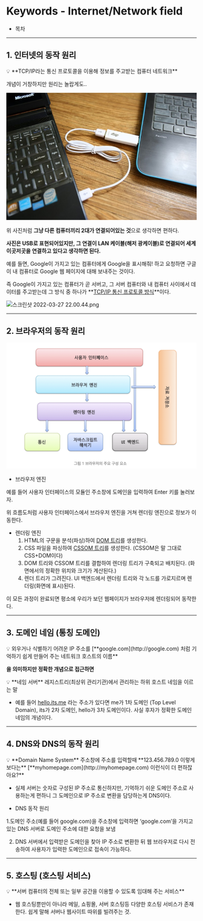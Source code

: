# Keywords - Internet/Network field

- 목차

---

## 1. 인터넷의 동작 원리

<aside>
💡 **TCP/IP라는 통신 프로토콜을 이용해 정보를 주고받는 컴퓨터 네트워크**

</aside>

개념이 거창하지만 원리는 놀랍게도..

![LSD_0920.jpg](Keywords%20-%20aa026/LSD_0920.jpg)

위 사진처럼 **그냥 다른 컴퓨터끼리 2대가 연결되어있는 것**으로 생각하면 편하다. 

**사진은 USB로 표현되어있지만, 그 연결이 LAN 케이블(해저 광케이블)로 연결되어 세계 이곳저곳을 연결하고 있다고 생각하면 된다.**

예를 들면, Google이 가지고 있는 컴퓨터에게 Google을 표시해줘! 하고 요청하면 구글이 내 컴퓨터로 Google 웹 페이지에 대해 보내주는 것이다.

즉 Google이 가지고 있는 컴퓨터가 곧 서버고, 그 서버 컴퓨터와 내 컴퓨터 사이에서 데이터를 주고받는데 그 방식 중 하나가 **[TCP/IP 통신 프로토콜 방식](https://ko.wikipedia.org/wiki/%EC%9D%B8%ED%84%B0%EB%84%B7_%ED%94%84%EB%A1%9C%ED%86%A0%EC%BD%9C_%EC%8A%A4%EC%9C%84%ED%8A%B8)**이다. 

![스크린샷 2022-03-27 22.00.44.png](Keywords%20-%20aa026/%E1%84%89%E1%85%B3%E1%84%8F%E1%85%B3%E1%84%85%E1%85%B5%E1%86%AB%E1%84%89%E1%85%A3%E1%86%BA_2022-03-27_22.00.44.png)

---

## 2. 브라우저의 동작 원리

![Untitled](Keywords%20-%20aa026/Untitled.png)

- 브라우저 엔진

예를 들어 사용자 인터페이스의 모듈인 주소창에 도메인을 입력하여 Enter 키를 눌러보자.

위 흐름도처럼 사용자 인터페이스에서 브라우저 엔진을 거쳐 렌더링 엔진으로 정보가 이동한다.

- 렌더링 엔진
    1. HTML의 구문을 분석(파싱)하여 [DOM 트리](https://poiemaweb.com/js-dom)를 생성한다.
    2. CSS 파일을 파싱하여 [CSSOM 트리](https://dkmqflx.github.io/frontend/2020/09/14/jscssom/)를 생성한다. (CSSOM은 말 그대로 CSS+DOM이다)
    3. DOM 트리와 CSSOM 트리를 결합하여 렌더링 트리가 구축되고 배치된다. (화면에서의 정확한 위치와 크기가 계산된다.)
    4. 렌더 트리가 그려진다. UI 백엔드에서 렌더링 트리와 각 노드를 가로지르며 렌더링(화면에 표시)된다.

이 모든 과정이 완료되면 평소에 우리가 보던 웹페이지가 브라우저에 렌더링되어 동작한다.

---

## 3. 도메인 네임 (통칭 도메인)

<aside>
💡 외우거나 식별하기 어려운 IP 주소를
[**google.com](http://google.com) 처럼 기억하기 쉽게 만들어 주는 네트워크 호스트의 이름**

</aside>

**을 의미하지만 정확한 개념으로 접근하면**

<aside>
💡 **네임 서버**
레지스트리(최상위 관리기관)에서 관리하는 하위 호스트 네임을 이르는 말

</aside>

- 예를 들어 [hello.its.me](http://hello.its.me) 라는 주소가 있다면 me가 1차 도메인 (Top Level Domain), its가 2차 도메인, hello가 3차 도메인이다. 사실 후자가 정확한 도메인 네임의 개념이다.

---

## 4. DNS와 DNS의 동작 원리

<aside>
💡 **Domain Name System**
주소창에 주소를 입력할때 **123.456.789.0 이렇게 보다는**
[**myhomepage.com](http://myhomepage.com) 이런식이 더 편하잖아요?**

</aside>

- 실제 서버는 숫자로 구성된 IP 주소로 통신하지만, 기억하기 쉬운 도메인 주소로 사용하는게 편하니 그 도메인으로 IP 주소로 변환을 담당하는게 DNS이다.

- DNS 동작 원리

1.도메인 주소(예를 들어 google.com)을 주소창에 입력하면 ‘google.com’을 가지고 있는 DNS 서버로 도메인 주소에 대한 요청을 보냄

2. DNS 서버에서 입력받은 도메인을 찾아 IP 주소로 변환한 뒤 웹 브라우저로 다시 전송하여 사용자가 입력한 도메인으로 접속이 가능하다.

---

## 5. 호스팅 (호스팅 서비스)

<aside>
💡 **서버 컴퓨터의 전체 또는 일부 공간을 이용할 수 있도록 임대해 주는 서비스**

</aside>

- 웹 호스팅뿐만이 아니라 메일, 쇼핑몰, 서버 호스팅등 다양한 호스팅 서비스가 존재한다. 쉽게 말해 서버나 웹사이트 따위를 빌려주는 것.